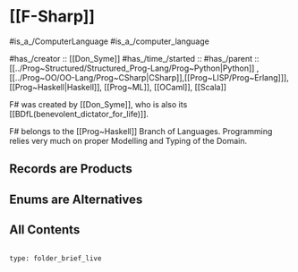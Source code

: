 ﻿---
aliases:
- F#
- FSharp
---

# [[F-Sharp]] 

#is_a_/ComputerLanguage 
#is_a_/computer_language  

#has_/creator :: [[Don_Syme]] 
#has_/time_/started :: 
#has_/parent :: [[../Prog~Structured/Structured_Prog-Lang/Prog~Python|Python]] , [[../Prog~OO/OO-Lang/Prog~CSharp|CSharp]],[[Prog~LISP/Prog~Erlang]]], [[Prog~Haskell|Haskell]], [[Prog~ML]], [[OCaml]], [[Scala]]  

F# was created by [[Don_Syme]], who is also its  [[BDfL(benevolent_dictator_for_life)]]. 

F# belongs to the [[Prog~Haskell]] Branch of Languages. 
Programming relies very much on proper Modelling and Typing of the Domain. 

## Records are Products 

## Enums are Alternatives 

## All Contents


```folderv
```

```ccard
type: folder_brief_live
```

